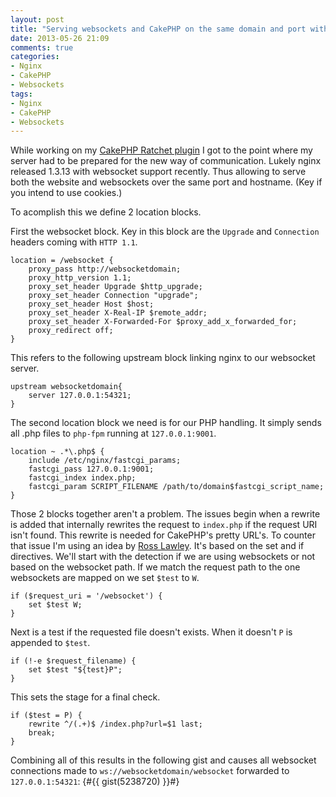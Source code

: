 ```yaml
---
layout: post
title: "Serving websockets and CakePHP on the same domain and port with nginx"
date: 2013-05-26 21:09
comments: true
categories: 
- Nginx
- CakePHP
- Websockets
tags:
- Nginx
- CakePHP
- Websockets
---
```


While working on my <a href="https://wyrihaximus.net/projects/cakephp/ratchet.html" title="Ratchet for CakePHP" target="_blank">CakePHP Ratchet plugin</a> I got to the point where my server had to be prepared for the new way of communication. Lukely nginx released 1.3.13 with websocket support recently. Thus allowing to serve both the website and websockets over the same port and hostname. (Key if you intend to use cookies.)
<!-- More -->
To acomplish this we define 2 location blocks. 

First the websocket block. Key in this block are the `Upgrade` and `Connection` headers coming with `HTTP 1.1`.

~~~nginx
location = /websocket {
    proxy_pass http://websocketdomain;
    proxy_http_version 1.1;
    proxy_set_header Upgrade $http_upgrade;
    proxy_set_header Connection "upgrade";
    proxy_set_header Host $host;
    proxy_set_header X-Real-IP $remote_addr;
    proxy_set_header X-Forwarded-For $proxy_add_x_forwarded_for;
    proxy_redirect off;
}
~~~

This refers to the following upstream block linking nginx to our websocket server.

~~~nginx
upstream websocketdomain{
    server 127.0.0.1:54321;
}
~~~

The second location block we need is for our PHP handling. It simply sends all .php files to `php-fpm` running at `127.0.0.1:9001`.

~~~nginx
location ~ .*\.php$ {
    include /etc/nginx/fastcgi_params;
    fastcgi_pass 127.0.0.1:9001;
    fastcgi_index index.php;
    fastcgi_param SCRIPT_FILENAME /path/to/domain$fastcgi_script_name;
}
~~~

Those 2 blocks together aren't a problem. The issues begin when a rewrite is added that internally rewrites the request to `index.php` if the request URI isn't found. This rewrite is needed for CakePHP's pretty URL's. To counter that issue I'm using an idea by <a href="http://rosslawley.co.uk/2010/01/nginx-how-to-multiple-if-statements/" target="_blank">Ross Lawley</a>. It's based on the set and if directives. We'll start with the detection if we are using websockets or not based on the websocket path. If we match the request path to the one websockets are mapped on we set `$test` to `W`.

~~~nginx
if ($request_uri = '/websocket') {
    set $test W;
}
~~~

Next is a test if the requested file doesn't exists. When it doesn't `P` is appended to `$test`.

~~~nginx
if (!-e $request_filename) {
    set $test "${test}P";
}
~~~

This sets the stage for a final check.

~~~nginx
if ($test = P) {
    rewrite ^/(.+)$ /index.php?url=$1 last;
    break;
}
~~~

Combining all of this results in the following gist and causes all websocket connections made to `ws://websocketdomain/websocket` forwarded to `127.0.0.1:54321`:
{#{{ gist(5238720) }}#}